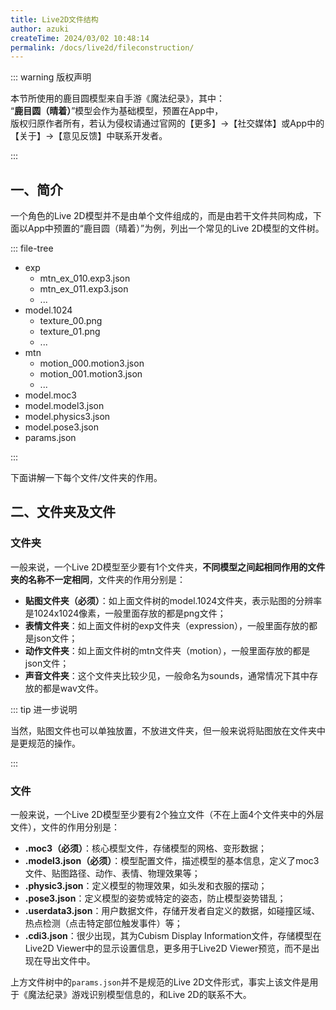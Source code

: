```yaml
---
title: Live2D文件结构
author: azuki
createTime: 2024/03/02 10:48:14
permalink: /docs/live2d/fileconstruction/
---
```


::: warning 版权声明

本节所使用的鹿目圆模型来自手游《魔法纪录》，其中：  
“**鹿目圆（晴着）**”模型会作为基础模型，预置在App中，    
版权归原作者所有，若认为侵权请通过官网的【更多】->【社交媒体】或App中的【关于】->【意见反馈】中联系开发者。

:::

## 一、简介

一个角色的Live 2D模型并不是由单个文件组成的，而是由若干文件共同构成，下面以App中预置的“鹿目圆（晴着）”为例，列出一个常见的Live 2D模型的文件树。

::: file-tree

- exp
  - mtn_ex_010.exp3.json
  - mtn_ex_011.exp3.json
  - ...
- model.1024
  - texture_00.png
  - texture_01.png
  - ...
- mtn
  - motion_000.motion3.json
  - motion_001.motion3.json
  - ...
- model.moc3
- model.model3.json
- model.physics3.json
- model.pose3.json
- params.json

:::

下面讲解一下每个文件/文件夹的作用。

## 二、文件夹及文件

### **文件夹**

一般来说，一个Live 2D模型至少要有1个文件夹，**不同模型之间起相同作用的文件夹的名称不一定相同**，文件夹的作用分别是：

- **贴图文件夹（必须）**：如上面文件树的model.1024文件夹，表示贴图的分辨率是1024x1024像素，一般里面存放的都是png文件；
- **表情文件夹**：如上面文件树的exp文件夹（expression），一般里面存放的都是json文件；
- **动作文件夹**：如上面文件树的mtn文件夹（motion），一般里面存放的都是json文件；
- **声音文件夹**：这个文件夹比较少见，一般命名为sounds，通常情况下其中存放的都是wav文件。

::: tip 进一步说明

当然，贴图文件也可以单独放置，不放进文件夹，但一般来说将贴图放在文件夹中是更规范的操作。

:::

### **文件**

一般来说，一个Live 2D模型至少要有2个独立文件（不在上面4个文件夹中的外层文件），文件的作用分别是：

- **.moc3（必须）**：核心模型文件，存储模型的网格、变形数据；
- **.model3.json（必须）**：模型配置文件，描述模型的基本信息，定义了moc3文件、贴图路径、动作、表情、物理效果等；
- **.physic3.json**：定义模型的物理效果，如头发和衣服的摆动；
- **.pose3.json**：定义模型的姿势或特定的姿态，防止模型姿势错乱；
- **.userdata3.json**：用户数据文件，存储开发者自定义的数据，如碰撞区域、热点检测（点击特定部位触发事件）等；
- **.cdi3.json**：很少出现，其为Cubism Display Information文件，存储模型在Live2D Viewer中的显示设置信息，更多用于Live2D Viewer预览，而不是出现在导出文件中。

上方文件树中的`params.json`并不是规范的Live 2D文件形式，事实上该文件是用于《魔法纪录》游戏识别模型信息的，和Live 2D的联系不大。